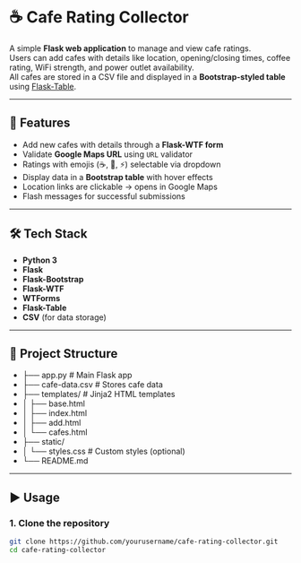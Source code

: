 # ☕ Cafe Rating Collector

A simple **Flask web application** to manage and view cafe ratings.  
Users can add cafes with details like location, opening/closing times, coffee rating, WiFi strength, and power outlet availability.  
All cafes are stored in a CSV file and displayed in a **Bootstrap-styled table** using [Flask-Table](https://pypi.org/project/Flask-Table/).

---

## 🚀 Features
- Add new cafes with details through a **Flask-WTF form**
- Validate **Google Maps URL** using `URL` validator
- Ratings with emojis (☕, 🛜, ⚡) selectable via dropdown
- Display data in a **Bootstrap table** with hover effects
- Location links are clickable → opens in Google Maps
- Flash messages for successful submissions

---

## 🛠️ Tech Stack
- **Python 3**
- **Flask**
- **Flask-Bootstrap**
- **Flask-WTF**
- **WTForms**
- **Flask-Table**
- **CSV** (for data storage)

---

## 📂 Project Structure
- ├── app.py # Main Flask app
- ├── cafe-data.csv # Stores cafe data
- ├── templates/ # Jinja2 HTML templates
- │ ├── base.html
- │ ├── index.html
- │ ├── add.html
- │ └── cafes.html
- ├── static/
- │ └── styles.css # Custom styles (optional)
- └── README.md

---

## ▶️ Usage

### 1. Clone the repository
```bash
git clone https://github.com/yourusername/cafe-rating-collector.git
cd cafe-rating-collector
